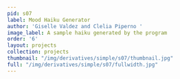 ```yaml
---
pid: s07
label: Mood Haiku Generator
author: 'Giselle Valdez and Clelia Piperno '
image_label: A sample haiku generated by the program
order: '6'
layout: projects
collection: projects
thumbnail: "/img/derivatives/simple/s07/thumbnail.jpg"
full: "/img/derivatives/simple/s07/fullwidth.jpg"
---
```

